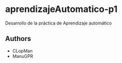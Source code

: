 # aprendizajeAutomatico-p1
Desarrollo de la práctica de Aprendizaje automático

## Authors
- CLopMan
- ManuGPR
